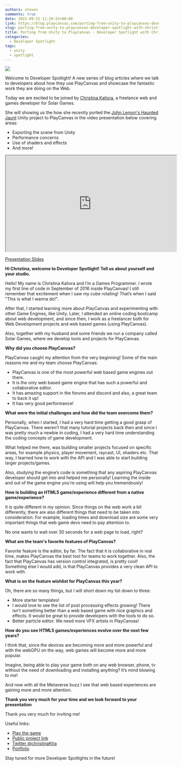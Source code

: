 ```yaml
---
authors: steven
comments: true
date: 2022-09-22 11:29:53+00:00
link: https://blog.playcanvas.com/porting-from-unity-to-playcanvas-developer-spotlight-with-christina-kaliora/
slug: porting-from-unity-to-playcanvas-developer-spotlight-with-christina-kaliora
title: Porting from Unity to PlayCanvas - Developer Spotlight with Christina Kaliora
categories:
  - Developer Spotlight
tags:
  - unity
  - spotlight
---
```


[![](/img/developer-spotlight-christina-home.jpg)](/img/developer-spotlight-christina-home.jpg)

Welcome to Developer Spotlight! A new series of blog articles where we talk to developers about how they use PlayCanvas and showcase the fantastic work they are doing on the Web.

Today we are excited to be joined by [Christina Kaliora](https://solargames.io/christina/), a freelance web and games developer for Solar Games.

She will showing us the how she recently ported the [John Lemon's Haunted Jaunt](https://learn.unity.com/project/john-lemon-s-haunted-jaunt-3d-beginner) Unity project to PlayCanvas in the video presentation below covering areas:

- Exporting the scene from Unity
- Performance concerns
- Use of shaders and effects
- And more!

<div className="iframe-container">
    <iframe loading="lazy" width="560" height="315" src="https://www.youtube.com/embed/uyxh4bdqK38" title="YouTube video player" allow="accelerometer; autoplay; clipboard-write; encrypted-media; gyroscope; picture-in-picture" allowfullscreen></iframe>
</div>

[Presentation Slides](/img/Christina-Spotlight-Unity-John-Lemons-to-PlayCanvas-Presentation.pdf)

**Hi Christina, welcome to Developer Spotlight! Tell us about yourself and your studio.**

Hello! My name is Christina Kaliora and I’m a Games Programmer. I wrote my first line of code in September of 2016 inside PlayCanvas! I still remember that excitement when I saw my cube rotating! That’s when I said "This is what I wanna do!".

After that, I started learning more about PlayCanvas and experimenting with other Game Engines, like Unity. Later, I attended an online coding bootcamp about web development, and since then, I work as a freelancer both for Web Development projects and web based games (using PlayCanvas).

Also, together with my husband and some friends we run a company called Solar Games, where we develop tools and projects for PlayCanvas.

**Why did you choose PlayCanvas?**

PlayCanvas caught my attention from the very beginning! Some of the main reasons me and my team choose PlayCanvas:

- PlayCanvas is one of the most powerful web based game engines out there.
- It is the only web based game engine that has such a powerful and collaborative editor.
- It has amazing support in the forums and discord and also, a great team to back it up!
- It has very good performance!

**What were the initial challenges and how did the team overcome them?**

Personally, when I started, I had a very hard time getting a good grasp of PlayCanvas. There weren’t that many tutorial projects back then and since I was pretty much a newbie in coding, I had a very hard time understanding the coding concepts of game development.

What helped me there, was building smaller projects focused on specific areas, for example physics, player movement, raycast, UI, shaders etc. That way, I learned how to work with the API and I was able to start building larger projects/games.

Also, studying the engine’s code is something that any aspiring PlayCanvas developer should get into and helped me personally! Learning the inside and out of the game engine you're using will help you tremendously!

**How is building an HTML5 game/experience different from a native game/experience?**

It is quite different in my opinion. Since things on the web work a bit differently, there are also different things that need to be taken into consideration. For example, loading times and download size are some very important things that web game devs need to pay attention to.

No one wants to wait over 30 seconds for a web page to load, right?

**What are the team's favorite features of PlayCanvas?**

Favorite feature is the editor, by far. The fact that it is collaborative in real time, makes PlayCanvas the best tool for teams to work together. Also, the fact that PlayCanvas has version control integrated, is pretty cool! Something else I would add, is that PlayCanvas provides a very clean API to work with.

**What is on the feature wishlist for PlayCanvas this year?**

Oh, there are so many things, but I will short down my list down to three:

- More starter templates!
- I would love to see the list of post processing effects growing! There isn’t something better than a web based game with nice graphics and effects. It would be great to provide developers with the tools to do so.
- Better particle editor. We need more VFX artists in PlayCanvas!

**How do you see HTML5 games/experiences evolve over the next few years?**

I think that, since the devices are becoming more and more powerful and with the webGPU on the way, web games will become more and more popular.

Imagine, being able to play your game both on any web browser, phone, tv without the need of downloading and installing anything? It’s mind blowing to me!

And now with all the Metaverse buzz I see that web based experiences are gaining more and more attention.

**Thank you very much for your time and we look forward to your presentation**

Thank you very much for inviting me!

Useful links:

- [Play the game](https://playcanv.as/p/atVPbI8K/)
- [Public project link](https://playcanvas.com/project/917469/overview/john-lemon-public-project)
- [Twitter @christinaKlra](https://twitter.com/christinaKlra)
- [Portfolio](https://solargames.io/christina/)

Stay tuned for more Developer Spotlights in the future!
